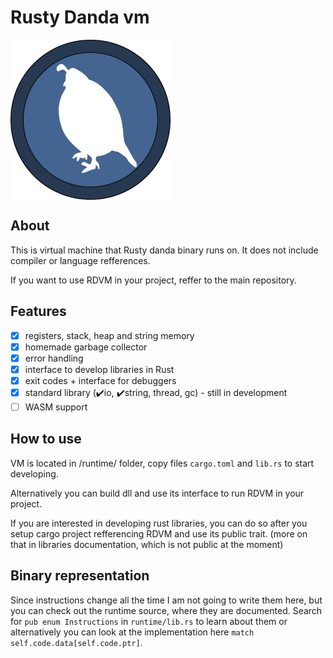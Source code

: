 # Rusty Danda vm
<a><img src="logo.png" align="middle" height="256" width="256" ></a>

## About

This is virtual machine that Rusty danda binary runs on. It does not include compiler or language refferences.

If you want to use RDVM in your project, reffer to the main repository.

## Features
 - [x] registers, stack, heap and string memory
 - [x] homemade garbage collector
 - [x] error handling
 - [x] interface to develop libraries in Rust
 - [x] exit codes + interface for debuggers
 - [x] standard library (:heavy_check_mark:io, :heavy_check_mark:string, thread, gc) - still in development
 - [ ] WASM support
 
## How to use
VM is located in /runtime/ folder, copy files ``cargo.toml`` and ``lib.rs`` to start developing.

Alternatively you can build dll and use its interface to run RDVM in your project.

If you are interested in developing rust libraries, you can do so after you setup cargo project refferencing RDVM
and use its public trait. (more on that in libraries documentation, which is not public at the moment)

## Binary representation
Since instructions change all the time I am not going to write them here, but you can check out the runtime source, where they are documented. Search for ``pub enum Instructions`` in ``runtime/lib.rs`` to learn about them or alternatively you can look at the implementation here ``match self.code.data[self.code.ptr]``.
